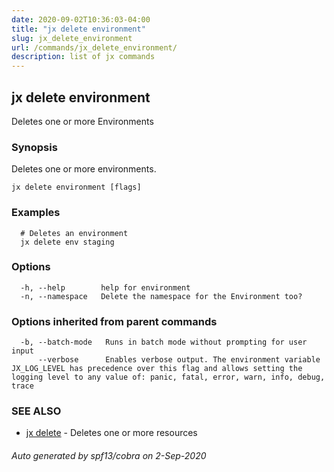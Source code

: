 ```yaml
---
date: 2020-09-02T10:36:03-04:00
title: "jx delete environment"
slug: jx_delete_environment
url: /commands/jx_delete_environment/
description: list of jx commands
---
```

## jx delete environment

Deletes one or more Environments

### Synopsis

Deletes one or more environments.

```
jx delete environment [flags]
```

### Examples

```
  # Deletes an environment
  jx delete env staging
```

### Options

```
  -h, --help        help for environment
  -n, --namespace   Delete the namespace for the Environment too?
```

### Options inherited from parent commands

```
  -b, --batch-mode   Runs in batch mode without prompting for user input
      --verbose      Enables verbose output. The environment variable JX_LOG_LEVEL has precedence over this flag and allows setting the logging level to any value of: panic, fatal, error, warn, info, debug, trace
```

### SEE ALSO

* [jx delete](/commands/jx_delete/)	 - Deletes one or more resources

###### Auto generated by spf13/cobra on 2-Sep-2020
